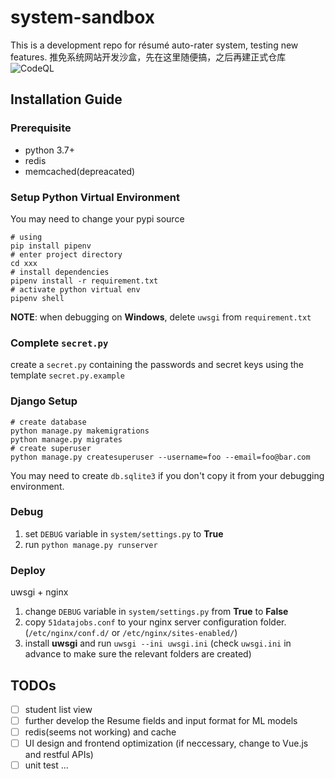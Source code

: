# system-sandbox
This is a development repo for résumé auto-rater system, testing new features.
推免系统网站开发沙盒，先在这里随便搞，之后再建正式仓库
![CodeQL](https://github.com/NKDACS/system-sandbox/workflows/CodeQL/badge.svg)

## Installation Guide
### Prerequisite
- python 3.7+
- redis
- memcached(depreacated)
### Setup Python Virtual Environment
You may need to change your pypi source
```shell
# using 
pip install pipenv
# enter project directory
cd xxx
# install dependencies
pipenv install -r requirement.txt
# activate python virtual env
pipenv shell
```
**NOTE**: when debugging on **Windows**, delete `uwsgi` from `requirement.txt`
### Complete `secret.py`
create a `secret.py` containing the passwords and secret keys using the template `secret.py.example`
### Django Setup
```shell
# create database
python manage.py makemigrations
python manage.py migrates
# create superuser
python manage.py createsuperuser --username=foo --email=foo@bar.com
```
You may need to create `db.sqlite3` if you don't copy it from your debugging environment.
### Debug
1. set `DEBUG` variable in `system/settings.py` to **True**
2. run `python manage.py runserver`
### Deploy
uwsgi + nginx
1. change `DEBUG` variable in `system/settings.py` from **True** to **False**
2. copy `51datajobs.conf` to your nginx server configuration folder. (`/etc/nginx/conf.d/` or `/etc/nginx/sites-enabled/`)
3. install **uwsgi** and run `uwsgi --ini uwsgi.ini` (check `uwsgi.ini` in advance to make sure the relevant folders are created)

## TODOs
- [ ] student list view
- [ ] further develop the Resume fields and input format for ML models
- [ ] redis(seems not working) and cache
- [ ] UI design and frontend optimization
    (if neccessary, change to Vue.js and restful APIs)
- [ ] unit test
...
